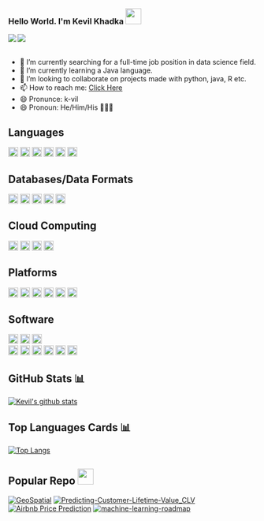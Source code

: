 ### Hello World. I'm Kevil Khadka <img src="https://files.aashutosh.dev/hey.gif" width="32px">

<a href="https://www.linkedin.com/in/kevilkhadka/" target="_blank" rel="noopener">
  <img align="left" src="https://img.shields.io/badge/LinkedIn-Kevil%20Khadka-blue" />
</a>
<a href="https://github.com/kk289?tab=followers" target="_blank">
  <img align="left" src="https://img.shields.io/github/followers/kk289?style=social" />
</a>

<br />
<br />

- 🔭  I’m currently searching for a full-time job position in data science field.
- 🌱  I’m currently learning a Java language.
- 👯  I’m looking to collaborate on projects made with python, java, R etc.
- 📫  How to reach me: [Click Here](https://www.linkedin.com/in/kevilkhadka/)
- 😄  Pronunce: k-vil
- 😄  Pronoun: He/Him/His 🙍🏻‍♂️

## Languages

<code><img height="20" src="https://simpleicons.org/icons/r.svg"></code> 
<code><img height="20" src="https://simpleicons.org/icons/python.svg"></code>
<code><img height="20" src="https://simpleicons.org/icons/c.svg"></code>
<code><img height="20" src="https://simpleicons.org/icons/cplusplus.svg"></code>
<code><img height="20" src="https://simpleicons.org/icons/java.svg"></code>
<code><img height="20" src="https://simpleicons.org/icons/gnubash.svg"></code>    

## Databases/Data Formats
<code><img height="20" src="https://simpleicons.org/icons/mongodb.svg"></code>
<code><img height="20" src="https://simpleicons.org/icons/mysql.svg"></code> 
<code><img height="20" src="https://simpleicons.org/icons/postgresql.svg"></code>
<code><img height="20" src="https://simpleicons.org/icons/sqlite.svg"></code> 
<code><img height="20" src="https://simpleicons.org/icons/json.svg"></code>

## Cloud Computing

<code><img height="20" src="https://simpleicons.org/icons/amazonaws.svg"></code>
<code><img height="20" src="https://simpleicons.org/icons/googlecloud.svg"></code> 
<code><img height="20" src="https://simpleicons.org/icons/ibm.svg"></code>
<code><img height="20" src="https://simpleicons.org/icons/microsoftazure.svg"></code> 

## Platforms

<code><img height="20" src="https://simpleicons.org/icons/anaconda.svg"></code>
<code><img height="20" src="https://simpleicons.org/icons/jupyter.svg"></code> 
<code><img height="20" src="https://simpleicons.org/icons/powerbi.svg"></code>
<code><img height="20" src="https://simpleicons.org/icons/tableau.svg"></code> 
<code><img height="20" src="https://simpleicons.org/icons/github.svg"></code>
<code><img height="20" src="https://simpleicons.org/icons/sublimetext.svg"></code>

## Software

<code><img height="20" src="https://simpleicons.org/icons/rstudio.svg"></code>
<code><img height="20" src="https://simpleicons.org/icons/octave.svg"></code>
<code><img height="20" src="https://simpleicons.org/icons/visualstudio.svg"></code>    
<code><img height="20" src="https://simpleicons.org/icons/microsoftword.svg"></code>
<code><img height="20" src="https://simpleicons.org/icons/microsoftexcel.svg"></code> 
<code><img height="20" src="https://simpleicons.org/icons/microsoftoutlook.svg"></code>
<code><img height="20" src="https://simpleicons.org/icons/microsoftpowerpoint.svg"></code>
<code><img height="20" src="https://simpleicons.org/icons/microsoftsqlserver.svg"></code>
<code><img height="20" src="https://simpleicons.org/icons/microsoftonedrive.svg"></code>

## GitHub Stats 📊

[![Kevil's github stats](https://github-readme-stats.vercel.app/api?username=kk289&show_icons=true&theme=tokyonight)](https://github.com/kk289/kk289)

## Top Languages Cards 📊
[![Top Langs](https://github-readme-stats.vercel.app/api/top-langs/?username=kk289&layout=compact)](https://github.com/kk289)

## Popular Repo <img height="32" width="32" src="https://simpleicons.org/icons/github.svg" />
[![GeoSpatial](https://github-readme-stats.vercel.app/api/pin/?username=kk289&repo=GeoSpatial&show_owner=true)](https://github.com/kk289/GeoSpatial)
[![Predicting-Customer-Lifetime-Value_CLV](https://github-readme-stats.vercel.app/api/pin/?username=kk289&repo=Predicting-Customer-Lifetime-Value_CLV&show_owner=true)](https://github.com/kk289/Predicting-Customer-Lifetime-Value_CLV)
[![Airbnb Price Prediction](https://github-readme-stats.vercel.app/api/pin/?username=kk289&repo=Airbnb-Price-Prediction&show_owner=true)](https://github.com/kk289/Airbnb-Price-Prediction)
[![machine-learning-roadmap](https://github-readme-stats.vercel.app/api/pin/?username=mrdbourke&repo=machine-learning-roadmap&show_owner=true)](https://github.com/mrdbourke/machine-learning-roadmap)
